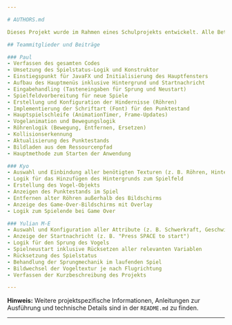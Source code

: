 ```yaml
---

# AUTHORS.md

Dieses Projekt wurde im Rahmen eines Schulprojekts entwickelt. Alle Beteiligten haben unterschiedliche Aufgaben übernommen und zum erfolgreichen Abschluss beigetragen.

## Teammitglieder und Beiträge

### Paul
- Verfassen des gesamten Codes
- Umsetzung des Spielstatus-Logik und Konstruktor
- Einstiegspunkt für JavaFX und Initialisierung des Hauptfensters
- Aufbau des Hauptmenüs inklusive Hintergrund und Startnachricht
- Eingabehandling (Tasteneingaben für Sprung und Neustart)
- Spielfeldvorbereitung für neue Spiele
- Erstellung und Konfiguration der Hindernisse (Röhren)
- Implementierung der Schriftart (Font) für den Punktestand
- Hauptspielschleife (AnimationTimer, Frame-Updates)
- Vogelanimation und Bewegungslogik
- Röhrenlogik (Bewegung, Entfernen, Ersetzen)
- Kollisionserkennung
- Aktualisierung des Punktestands
- Bildladen aus dem Ressourcenpfad
- Hauptmethode zum Starten der Anwendung

### Kyo
- Auswahl und Einbindung aller benötigten Texturen (z. B. Röhren, Hintergrund, Game-Over-Bild)
- Logik für das Hinzufügen des Hintergrunds zum Spielfeld
- Erstellung des Vogel-Objekts
- Anzeigen des Punktestands im Spiel
- Entfernen alter Röhren außerhalb des Bildschirms
- Anzeige des Game-Over-Bildschirms mit Overlay
- Logik zum Spielende bei Game Over

### Yulian M-E
- Auswahl und Konfiguration aller Attribute (z. B. Schwerkraft, Geschwindigkeit, Abstände)
- Anzeige der Startnachricht (z. B. "Press SPACE to start")
- Logik für den Sprung des Vogels
- Spielneustart inklusive Rücksetzen aller relevanten Variablen
- Rücksetzung des Spielstatus
- Behandlung der Sprungmechanik im laufenden Spiel
- Bildwechsel der Vogeltextur je nach Flugrichtung
- Verfassen der Kurzbeschreibung des Projekts

---
```


**Hinweis:** Weitere projektspezifische Informationen, Anleitungen zur Ausführung und technische Details sind in der `README.md` zu finden.


---